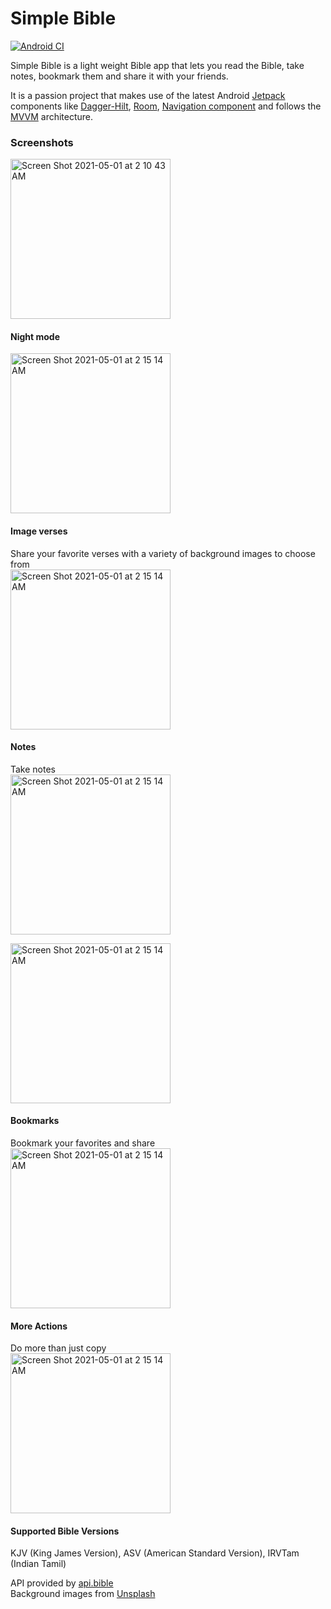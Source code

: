 # Simple Bible  
[![Android CI](https://github.com/mithun17/SimpleBible/actions/workflows/android.yml/badge.svg)](https://github.com/mithun17/SimpleBible/actions/workflows/android.yml)  
  
Simple Bible is a light weight Bible app that lets you read the Bible, take notes, bookmark them and share it with your friends.  
  
It is a passion project that makes use of the latest Android [Jetpack](https://developer.android.com/jetpack) components like [Dagger-Hilt](https://developer.android.com/training/dependency-injection/hilt-android), [Room](https://developer.android.com/jetpack/androidx/releases/room), [Navigation component](https://developer.android.com/guide/navigation/navigation-getting-started) and follows the [MVVM](https://developer.android.com/jetpack/guide) architecture.  
  
### Screenshots  
<img width="256" alt="Screen Shot 2021-05-01 at 2 10 43 AM" src="https://user-images.githubusercontent.com/1130895/116777602-ba87bd00-aa22-11eb-8852-14079a123f7b.png">  

#### Night mode
<img width="256" alt="Screen Shot 2021-05-01 at 2 15 14 AM" src="https://user-images.githubusercontent.com/1130895/116777778-15b9af80-aa23-11eb-91e3-6328d3f324aa.png">  
  
#### Image verses    
Share your favorite verses with a variety of background images to choose from  
<img width="256" alt="Screen Shot 2021-05-01 at 2 15 14 AM" src="https://user-images.githubusercontent.com/1130895/125149641-0031c780-e0ef-11eb-9ab6-b3acf7096457.png"> 

#### Notes  
Take notes  
<img width="256" alt="Screen Shot 2021-05-01 at 2 15 14 AM" src="https://user-images.githubusercontent.com/1130895/125420589-863452f0-121d-4f88-b4f0-0d48c0d75e42.png">  
  
<img width="256" alt="Screen Shot 2021-05-01 at 2 15 14 AM" src="https://user-images.githubusercontent.com/1130895/125421327-23cd12a4-572b-4cb7-8c6f-e8d11d2e3a80.png">   

#### Bookmarks  
Bookmark your favorites and share  
<img width="256" alt="Screen Shot 2021-05-01 at 2 15 14 AM" src="https://user-images.githubusercontent.com/1130895/125420833-05d9521f-81cf-4b01-b797-fe477f919986.png">

#### More Actions  
Do more than just copy  
<img width="256" alt="Screen Shot 2021-05-01 at 2 15 14 AM" src="https://user-images.githubusercontent.com/1130895/125421075-ffcb1adf-f3bb-47ce-9150-8e786f98ff61.png">

  
    
#### Supported Bible Versions  
KJV (King James Version), ASV (American Standard Version), IRVTam (Indian Tamil)
  
API provided by [api.bible](https://docs.api.bible/)  
Background images from [Unsplash](https://unsplash.com/)
